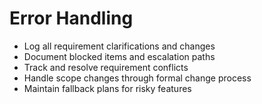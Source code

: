 # Error Handling

* Log all requirement clarifications and changes
* Document blocked items and escalation paths
* Track and resolve requirement conflicts
* Handle scope changes through formal change process
* Maintain fallback plans for risky features
